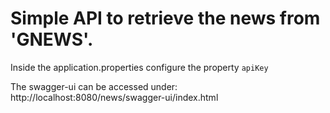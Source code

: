# Simple API to retrieve the news from 'GNEWS'.

Inside the application.properties configure the property `apiKey`

The swagger-ui can be accessed under: http://localhost:8080/news/swagger-ui/index.html

